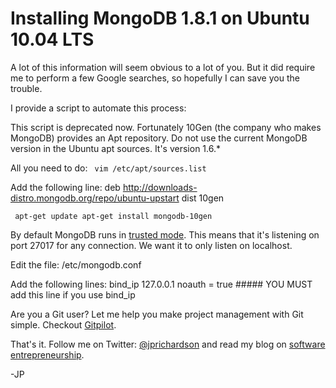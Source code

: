 <!--
author: JP Richardson
publish: Thu May 05 2011 00:51:29 GMT-0500 (CDT)
status: publish
type: post
link: https://procbits.wordpress.com/2011/05/04/installing-mongodb-1-8-1-on-ubuntu-10-04-lts/
tags: Linux, MongoDB
slug: 2011/05/04/installing-mongodb-1-8-1-on-ubuntu-10-04-lts
-->

Installing MongoDB 1.8.1 on Ubuntu 10.04 LTS
============================================

A lot of this information will seem obvious to a lot of you. But it did
require me to perform a few Google searches, so hopefully I can save you
the trouble.

I provide a script to automate this process:
[](https://github.com/jprichardson/mongo_install "https://github.com/jprichardson/mongo_install")

This script is deprecated now. Fortunately 10Gen (the company who makes
MongoDB) provides an Apt repository. Do not use the current MongoDB
version in the Ubuntu apt sources. It's version 1.6.\*

All you need to do: ` vim /etc/apt/sources.list`

Add the following line: deb
http://downloads-distro.mongodb.org/repo/ubuntu-upstart dist 10gen

` apt-get update apt-get install mongodb-10gen`

By default MongoDB runs in [trusted
mode](http://www.mongodb.org/display/DOCS/Security+and+Authentication).
This means that it's listening on port 27017 for any connection. We want
it to only listen on localhost.

Edit the file: /etc/mongodb.conf

Add the following lines: bind\_ip 127.0.0.1 noauth = true \#\#\#\#\# YOU
MUST add this line if you use bind\_ip

Are you a Git user? Let me help you make project management with Git
simple. Checkout [Gitpilot](http://gitpilot.com).

That's it. Follow me on Twitter:
[@jprichardson](http://twitter.com/jprichardson) and read my blog on
[software entrepreneurship](http://techneur.com).

-JP
